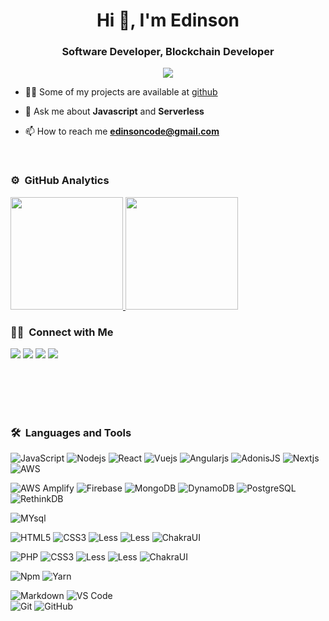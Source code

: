 <h1 align="center">Hi 👋, I'm Edinson</h1>
<h3 align="center">Software Developer, Blockchain Developer</h3>
	
<p align="center"> 
	<a align="center" href="https://www.bit256.io/"><img src="https://img.shields.io/badge/bit256.io-website-lightgrey?style=flat-square&logo=Accenture"/></a>
</p>

- 👨‍💻 Some of my projects are available at [github](https://github.com/edinsoncs?tab=repositories)

- 💬 Ask me about **Javascript** and **Serverless**

- 📫 How to reach me **edinsoncode@gmail.com**


<br>


### ⚙️ &nbsp;GitHub Analytics

<p align="left">
<a href="https://github.com/edinsoncs">
  <img height="180em" src="https://github-readme-stats-eight-theta.vercel.app/api?username=edinsoncs&show_icons=true&theme=react&include_all_commits=true&count_private=true"/>
  <img height="180em" src="https://github-readme-stats-eight-theta.vercel.app/api/top-langs/?username=edinsoncs&layout=compact&langs_count=8&theme=react"/>
</a>
</p>

### 🤝🏻 &nbsp;Connect with Me

<p>

<a href="https://linkedin.com/in/edinsoncarranza"><img src="https://img.shields.io/badge/-vamosgs-0077B5?style=flat&logo=Linkedin&logoColor=white"/></a>
<a href="mailto:edinsoncode@gmail.com"><img src="https://img.shields.io/badge/-gegham.samvelyan@hotmail.com-026dbd?style=flat&logo=Gmail&logoColor=white"/></a>
<a href="https://twitter.com/edinsoncode"><img src="https://img.shields.io/badge/-@VAMOSGSvlv-1877F2?style=flat&logo=Twitter&logoColor=white"/></a>
<a href="https://t.me/eddydex"><img src="https://img.shields.io/badge/-@VamOSGS-32aade?style=flat&logo=Telegram&logoColor=white"/></a>
</p>



<br>
<br>
<br>
<br>


	
### 🛠 &nbsp;Languages and Tools

![JavaScript](https://img.shields.io/badge/-JavaScript-%23F7DF1C?style=for-the-badge&logo=javascript&logoColor=000000&labelColor=%23F7DF1C&color=%23FFCE5A)
![Nodejs](https://img.shields.io/badge/-Nodejs-339933?style=for-the-badge&logo=Node.js&logoColor=ffffff)
![React](https://img.shields.io/badge/-React-61DAFB?style=for-the-badge&logo=react&logoColor=ffffff)
![Vuejs](https://img.shields.io/badge/-React-61DAFB?style=for-the-badge&logo=react&logoColor=ffffff)
![Angularjs](https://img.shields.io/badge/-React-61DAFB?style=for-the-badge&logo=react&logoColor=ffffff)
![AdonisJS](https://img.shields.io/badge/-React-61DAFB?style=for-the-badge&logo=react&logoColor=ffffff)
![Nextjs](https://img.shields.io/badge/-React-61DAFB?style=for-the-badge&logo=react&logoColor=ffffff)
![AWS](https://img.shields.io/badge/AWS-232F3E?style=for-the-badge&logo=amazonaws&logoColor=white)
<br>

![AWS Amplify](https://img.shields.io/badge/AWS%20Amplify-FF9900?style=for-the-badge&logo=awsamplify&logoColor=white)
![Firebase](https://img.shields.io/badge/-Firebase-FFCA28?style=for-the-badge&logo=firebase&logoColor=ffffff)
![MongoDB](https://img.shields.io/badge/MongoDB-4EA94B?style=for-the-badge&logo=mongodb&logoColor=white)
![DynamoDB](https://img.shields.io/badge/Dynamodb-4053D6?style=for-the-badge&logo=amazondynamodb&logoColor=white)
![PostgreSQL](https://img.shields.io/badge/Dynamodb-4053D6?style=for-the-badge&logo=amazondynamodb&logoColor=white)
![RethinkDB](https://img.shields.io/badge/Dynamodb-4053D6?style=for-the-badge&logo=amazondynamodb&logoColor=white)

![MYsql](https://img.shields.io/badge/MYSQL-4479A1?style=for-the-badge&logo=mysql&logoColor=white)
<br>

![HTML5](https://img.shields.io/badge/-HTML5-%23E44D27?style=for-the-badge&logo=html5&logoColor=ffffff)
![CSS3](https://img.shields.io/badge/-CSS3-%231572B6?style=for-the-badge&logo=css3)
![Less](https://img.shields.io/badge/-Less-274a80?style=for-the-badge&logo=less&logoColor=ffffff)
![Less](https://img.shields.io/badge/-Less-274a80?style=for-the-badge&logo=less&logoColor=ffffff)
![ChakraUI](https://img.shields.io/badge/chakraui-319795?style=for-the-badge&logo=chakraui&logoColor=white)
<br>

![PHP](https://img.shields.io/badge/-HTML5-%23E44D27?style=for-the-badge&logo=html5&logoColor=ffffff)
![CSS3](https://img.shields.io/badge/-CSS3-%231572B6?style=for-the-badge&logo=css3)
![Less](https://img.shields.io/badge/-PHP-274a80?style=for-the-badge&logo=less&logoColor=ffffff)
![Less](https://img.shields.io/badge/-Less-274a80?style=for-the-badge&logo=less&logoColor=ffffff)
![ChakraUI](https://img.shields.io/badge/chakraui-319795?style=for-the-badge&logo=chakraui&logoColor=white)
<br>

![Npm](https://img.shields.io/badge/-npm-CB3837?style=for-the-badge&logo=npm)
![Yarn](https://img.shields.io/badge/-yarn-013047?style=for-the-badge&logo=yarn)
<br>

![Markdown](https://img.shields.io/badge/Markdown-000000?style=for-the-badge&logo=markdown&logoColor=white)
![VS Code](http://img.shields.io/badge/-VS%20Code-007ACC?style=for-the-badge&logo=visual-studio-code&logoColor=ffffff)
<br/>
![Git](https://img.shields.io/badge/-Git-%23F05032?style=for-the-badge&logo=git&logoColor=%23ffffff)
![GitHub](https://img.shields.io/badge/-GitHub-181717?style=for-the-badge&logo=github)
